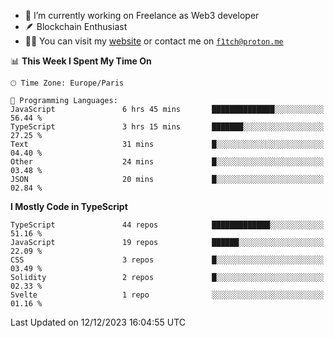 - 🔭 I’m currently working on Freelance as Web3 developer
- 🪶 Blockchain Enthusiast
- 👨‍💻 You can visit my [website](https://f1tch.xyz) or contact me on [`f1tch@proton.me`](mailto:f1tch@proton.me)

<!--START_SECTION:waka-->
📊 **This Week I Spent My Time On** 

```text
🕑︎ Time Zone: Europe/Paris

💬 Programming Languages: 
JavaScript               6 hrs 45 mins       ██████████████░░░░░░░░░░░   56.44 % 
TypeScript               3 hrs 15 mins       ███████░░░░░░░░░░░░░░░░░░   27.25 % 
Text                     31 mins             █░░░░░░░░░░░░░░░░░░░░░░░░   04.40 % 
Other                    24 mins             █░░░░░░░░░░░░░░░░░░░░░░░░   03.48 % 
JSON                     20 mins             █░░░░░░░░░░░░░░░░░░░░░░░░   02.84 % 
```

**I Mostly Code in TypeScript** 

```text
TypeScript               44 repos            █████████████░░░░░░░░░░░░   51.16 % 
JavaScript               19 repos            ██████░░░░░░░░░░░░░░░░░░░   22.09 % 
CSS                      3 repos             █░░░░░░░░░░░░░░░░░░░░░░░░   03.49 % 
Solidity                 2 repos             █░░░░░░░░░░░░░░░░░░░░░░░░   02.33 % 
Svelte                   1 repo              ░░░░░░░░░░░░░░░░░░░░░░░░░   01.16 % 
```




 Last Updated on 12/12/2023 16:04:55 UTC
<!--END_SECTION:waka-->
